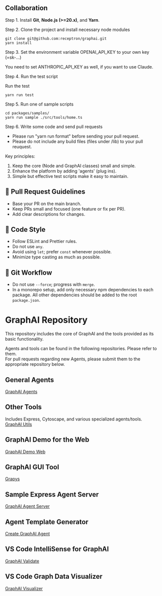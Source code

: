 ## Collaboration

Step 1. Install **Git**, **Node.js (>=20.x)**, and **Yarn**.

Step 2. Clone the project and install necessary node modules

```
git clone git@github.com:receptron/graphai.git
yarn install
```

Step 3. Set the environment variable OPENAI_API_KEY to your own key (=sk-...)

You need to set ANTHROPIC_API_KEY as well, if you want to use Claude.

Step 4. Run the test script

Run the test

```
yarn run test
```

Step 5. Run one of sample scripts

```
cd packages/samples/
yarn run sample ./src/tools/home.ts
```

Step 6. Write some code and send pull requests

- Please run "yarn run format" before sending your pull request.
- Please do not include any build files (files under /lib) to your pull reuquest.

Key principles:

1. Keep the core (Node and GraphAI classes) small and simple.
2. Enhance the platform by adding 'agents' (plug ins).
3. Simple but effective test scripts make it easy to maintain.


## 🔄 Pull Request Guidelines
- Base your PR on the main branch.
- Keep PRs small and focused (one feature or fix per PR).
- Add clear descriptions for changes.

## 🧹 Code Style

- Follow ESLint and Prettier rules.
- Do not use `any`.
- Avoid using `let`; prefer `const` whenever possible.
- Minimize type casting as much as possible.

## 🔀 Git Workflow

- Do not use `--force`; progress with `merge`.
- In a monorepo setup, add only necessary npm dependencies to each package.
  All other dependencies should be added to the root `package.json`.


# GraphAI Repository

This repository includes the core of GraphAI and the tools provided as its basic functionality.

Agents and tools can be found in the following repositories. Please refer to them.  
For pull requests regarding new Agents, please submit them to the appropriate repository below.

## General Agents  
[GraphAI Agents](https://github.com/receptron/graphai-agents)

## Other Tools  
Includes Express, Cytoscape, and various specialized agents/tools.  
[GraphAI Utils](https://github.com/receptron/graphai-utils/)

## GraphAI Demo for the Web  
[GraphAI Demo Web](https://github.com/receptron/graphai-demo-web)

## GraphAI GUI Tool  
[Grapys](https://github.com/receptron/grapys)

## Sample Express Agent Server  
[GraphAI Agent Server](https://github.com/receptron/graphai-agent-server)

## Agent Template Generator  
[Create GraphAI Agent](https://github.com/isamu/create-graphai-agent)

## VS Code IntelliSense for GraphAI  
[GraphAI Validate](https://github.com/isamu/graphai-validate)

## VS Code Graph Data Visualizer  
[GraphAI Visualizer](https://github.com/kawamataryo/graphai-visualizer)




